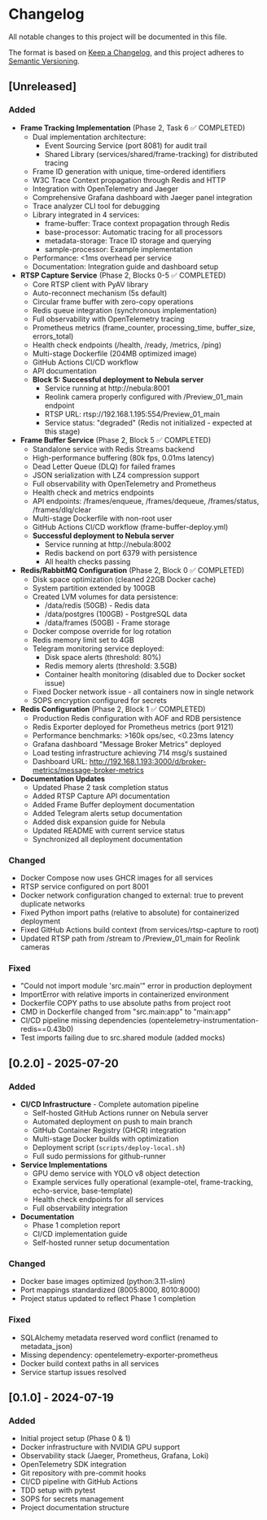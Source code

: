 # Changelog

All notable changes to this project will be documented in this file.

The format is based on [Keep a Changelog](https://keepachangelog.com/en/1.0.0/),
and this project adheres to [Semantic Versioning](https://semver.org/spec/v2.0.0.html).

## [Unreleased]

### Added
- **Frame Tracking Implementation** (Phase 2, Task 6 ✅ COMPLETED)
  - Dual implementation architecture:
    - Event Sourcing Service (port 8081) for audit trail
    - Shared Library (services/shared/frame-tracking) for distributed tracing
  - Frame ID generation with unique, time-ordered identifiers
  - W3C Trace Context propagation through Redis and HTTP
  - Integration with OpenTelemetry and Jaeger
  - Comprehensive Grafana dashboard with Jaeger panel integration
  - Trace analyzer CLI tool for debugging
  - Library integrated in 4 services:
    - frame-buffer: Trace context propagation through Redis
    - base-processor: Automatic tracing for all processors
    - metadata-storage: Trace ID storage and querying
    - sample-processor: Example implementation
  - Performance: <1ms overhead per service
  - Documentation: Integration guide and dashboard setup
- **RTSP Capture Service** (Phase 2, Blocks 0-5 ✅ COMPLETED)
  - Core RTSP client with PyAV library
  - Auto-reconnect mechanism (5s default)
  - Circular frame buffer with zero-copy operations
  - Redis queue integration (synchronous implementation)
  - Full observability with OpenTelemetry tracing
  - Prometheus metrics (frame_counter, processing_time, buffer_size, errors_total)
  - Health check endpoints (/health, /ready, /metrics, /ping)
  - Multi-stage Dockerfile (204MB optimized image)
  - GitHub Actions CI/CD workflow
  - API documentation
  - **Block 5: Successful deployment to Nebula server**
    - Service running at http://nebula:8001
    - Reolink camera properly configured with /Preview_01_main endpoint
    - RTSP URL: rtsp://192.168.1.195:554/Preview_01_main
    - Service status: "degraded" (Redis not initialized - expected at this stage)
- **Frame Buffer Service** (Phase 2, Block 5 ✅ COMPLETED)
  - Standalone service with Redis Streams backend
  - High-performance buffering (80k fps, 0.01ms latency)
  - Dead Letter Queue (DLQ) for failed frames
  - JSON serialization with LZ4 compression support
  - Full observability with OpenTelemetry and Prometheus
  - Health check and metrics endpoints
  - API endpoints: /frames/enqueue, /frames/dequeue, /frames/status, /frames/dlq/clear
  - Multi-stage Dockerfile with non-root user
  - GitHub Actions CI/CD workflow (frame-buffer-deploy.yml)
  - **Successful deployment to Nebula server**
    - Service running at http://nebula:8002
    - Redis backend on port 6379 with persistence
    - All health checks passing
- **Redis/RabbitMQ Configuration** (Phase 2, Block 0 ✅ COMPLETED)
  - Disk space optimization (cleaned 22GB Docker cache)
  - System partition extended by 100GB
  - Created LVM volumes for data persistence:
    - /data/redis (50GB) - Redis data
    - /data/postgres (100GB) - PostgreSQL data
    - /data/frames (50GB) - Frame storage
  - Docker compose override for log rotation
  - Redis memory limit set to 4GB
  - Telegram monitoring service deployed:
    - Disk space alerts (threshold: 80%)
    - Redis memory alerts (threshold: 3.5GB)
    - Container health monitoring (disabled due to Docker socket issue)
  - Fixed Docker network issue - all containers now in single network
  - SOPS encryption configured for secrets
- **Redis Configuration** (Phase 2, Block 1 ✅ COMPLETED)
  - Production Redis configuration with AOF and RDB persistence
  - Redis Exporter deployed for Prometheus metrics (port 9121)
  - Performance benchmarks: >160k ops/sec, <0.23ms latency
  - Grafana dashboard "Message Broker Metrics" deployed
  - Load testing infrastructure achieving 714 msg/s sustained
  - Dashboard URL: http://192.168.1.193:3000/d/broker-metrics/message-broker-metrics
- **Documentation Updates**
  - Updated Phase 2 task completion status
  - Added RTSP Capture API documentation
  - Added Frame Buffer deployment documentation
  - Added Telegram alerts setup documentation
  - Added disk expansion guide for Nebula
  - Updated README with current service status
  - Synchronized all deployment documentation

### Changed
- Docker Compose now uses GHCR images for all services
- RTSP service configured on port 8001
- Docker network configuration changed to external: true to prevent duplicate networks
- Fixed Python import paths (relative to absolute) for containerized deployment
- Fixed GitHub Actions build context (from services/rtsp-capture to root)
- Updated RTSP path from /stream to /Preview_01_main for Reolink cameras

### Fixed
- "Could not import module 'src.main'" error in production deployment
- ImportError with relative imports in containerized environment
- Dockerfile COPY paths to use absolute paths from project root
- CMD in Dockerfile changed from "src.main:app" to "main:app"
- CI/CD pipeline missing dependencies (opentelemetry-instrumentation-redis==0.43b0)
- Test imports failing due to src.shared module (added mocks)

## [0.2.0] - 2025-07-20

### Added
- **CI/CD Infrastructure** - Complete automation pipeline
  - Self-hosted GitHub Actions runner on Nebula server
  - Automated deployment on push to main branch
  - GitHub Container Registry (GHCR) integration
  - Multi-stage Docker builds with optimization
  - Deployment script (`scripts/deploy-local.sh`)
  - Full sudo permissions for github-runner
- **Service Implementations**
  - GPU demo service with YOLO v8 object detection
  - Example services fully operational (example-otel, frame-tracking, echo-service, base-template)
  - Health check endpoints for all services
  - Full observability integration
- **Documentation**
  - Phase 1 completion report
  - CI/CD implementation guide
  - Self-hosted runner setup documentation

### Changed
- Docker base images optimized (python:3.11-slim)
- Port mappings standardized (8005:8000, 8010:8000)
- Project status updated to reflect Phase 1 completion

### Fixed
- SQLAlchemy metadata reserved word conflict (renamed to metadata_json)
- Missing dependency: opentelemetry-exporter-prometheus
- Docker build context paths in all services
- Service startup issues resolved

## [0.1.0] - 2024-07-19

### Added
- Initial project setup (Phase 0 & 1)
- Docker infrastructure with NVIDIA GPU support
- Observability stack (Jaeger, Prometheus, Grafana, Loki)
- OpenTelemetry SDK integration
- Git repository with pre-commit hooks
- CI/CD pipeline with GitHub Actions
- TDD setup with pytest
- SOPS for secrets management
- Project documentation structure
